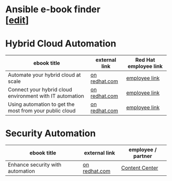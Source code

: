 <h1> Ansible e-book finder<div class="editlink">[<a target="_new" href="https://github.com/ansible/slides/edit/main/ebooks.md">edit</a>]</div></h1>

# Hybrid Cloud Automation

<table>
<thead>
<tr>
<th>ebook title</th>
<th>external link</th>
<th>Red Hat employee link</th>
</tr>
</thead>
<tbody>
<tr>
<td>Automate your hybrid cloud at scale</td>
<td><a target="_blank" href="https://www.redhat.com/en/engage/automate-hybrid-cloud-20221006">on redhat.com</a></td>
<td><a  target="_blank" href="https://www.redhat.com/en/resources/automate-your-hybrid-cloud-ebook">employee link</a></td>
</tr>
<tr>
<td>Connect your hybrid cloud environment with IT automation</td>
<td><a target="_blank" href="https://www.redhat.com/en/engage/hybrid-cloud-environment-20220412">on redhat.com</a></td>
<td><a  target="_blank" href="https://www.redhat.com/en/resources/connect-hybrid-environments-with-automation-e-book">employee link</a></td>
</tr>
<tr>
<td>Using automation to get the most from your public cloud</td>
<td><a target="_blank" href="https://www.redhat.com/en/engage/automation-public-cloud-20221014">on redhat.com</a></td>
<td><a  target="_blank" href="https://www.redhat.com/en/resources/using-automation-public-cloud-detail">employee link</a></td>
</tr>
</tbody>
</table>


# Security Automation

<table>
<thead>
<tr>
<th>ebook title</th>
<th>external link</th>
<th>employee / partner</th>
</tr>
</thead>
<tbody>
<tr>
<td>Enhance security with automation</td>
<td><a target="_blank" href="https://www.redhat.com/en/engage/security-with-automation-20230412">on redhat.com</a></td>
<td><a  target="_blank" href="https://content.redhat.com/content/rhcc/us/en/assets/display.html?id=95e8deff-fe33-4a2e-8788-33d48169cbbf">Content Center</a></td>
</tr>
</tbody>
</table>
